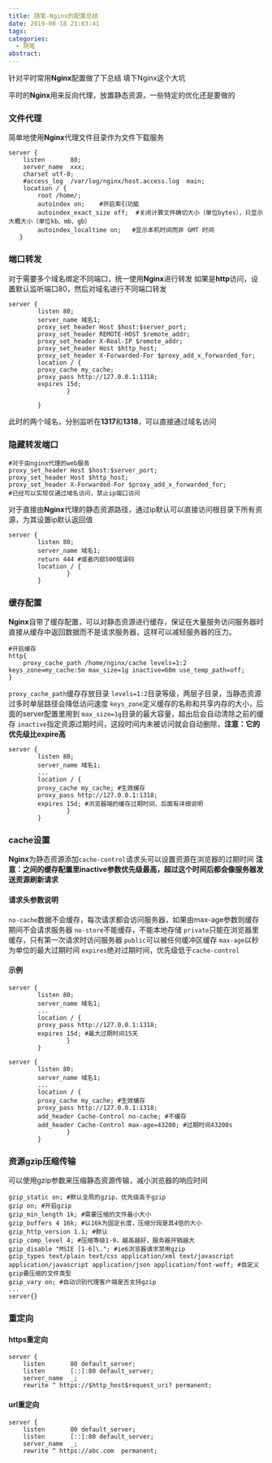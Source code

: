 ```yaml
---
title: 随笔-Nginx的配置总结
date: 2019-08-18 21:03:41
tags:
categories:
  - 随笔
abstract:
---
```


针对平时常用**Nginx**配置做了下总结
填下Nginx这个大坑

<!--more-->

平时的**Nginx**用来反向代理，放置静态资源，一些特定的优化还是要做的

### 文件代理

简单地使用**Nginx**代理文件目录作为文件下载服务

```nginx
server {
    listen       80;
    server_name  xxx;
    charset utf-8;
    #access_log  /var/log/nginx/host.access.log  main;
    location / {
        root /home/;
        autoindex on;    #开启索引功能
        autoindex_exact_size off;  #关闭计算文件确切大小（单位bytes），只显示大概大小（单位kb、mb、gb）
        autoindex_localtime on;   #显示本机时间而非 GMT 时间
   }
```



### 端口转发

对于需要多个域名绑定不同端口，统一使用**Nginx**进行转发
如果是**http**访问，设置默认监听端口80，然后对域名进行不同端口转发

```nginx
server {
        listen 80;
        server_name 域名1;
        proxy_set_header Host $host:$server_port;
        proxy_set_header REMOTE-HOST $remote_addr;
        proxy_set_header X-Real-IP $remote_addr;
        proxy_set_header Host $http_host;
        proxy_set_header X-Forwarded-For $proxy_add_x_forwarded_for;
        location / {
        proxy_cache my_cache;
        proxy_pass http://127.0.0.1:1318;
        expires 15d;
                }

        }
```

此时的两个域名，分别监听在**1317**和**1318**，可以直接通过域名访问



### 隐藏转发端口

```nginx
#对于由nginx代理的web服务
proxy_set_header Host $host:$server_port;
proxy_set_header Host $http_host;
proxy_set_header X-Forwarded-For $proxy_add_x_forwarded_for;
#已经可以实现仅通过域名访问，禁止ip端口访问
```

对于直接由**Nginx**代理的静态资源路径，通过ip默认可以直接访问根目录下所有资源，为其设置ip默认返回值

```nginx
server {
        listen 80;
        server_name 域名1;
	    return 444 #或者内部500错误码
        location / {
                }
        }
```



### 缓存配置

**Nginx**自带了缓存配置，可以对静态资源进行缓存，保证在大量服务访问服务器时直接从缓存中返回数据而不是请求服务器，这样可以减轻服务器的压力。

```nginx
#开启缓存
http{
    proxy_cache_path /home/nginx/cache levels=1:2 keys_zone=my_cache:5m max_size=1g inactive=60m use_temp_path=off;
}

```

`proxy_cache_path`缓存存放目录
`levels=1:2`目录等级，两层子目录，当静态资源过多时单层路径会降低访问速度
`keys_zone`定义缓存的名称和共享内存的大小，后面的server配置里用到
`max_size=1g`目录的最大容量，超出后会自动清除之前的缓存
`inactive`指定资源过期时间，这段时间内未被访问就会自动删除，**注意：它的优先级比expire高**

```nginx
server {
        listen 80;
        server_name 域名1;
        ...
        location / {
        proxy_cache my_cache; #生效缓存
        proxy_pass http://127.0.0.1:1318;
        expires 15d; #浏览器端的缓存过期时间，后面有详细说明
                }
        }
```



### cache设置

**Nginx**为静态资源添加`cache-control`请求头可以设置资源在浏览器的过期时间
**注意：之间的缓存配置里inactive参数优先级最高，超过这个时间后都会像服务器发送资源刷新请求**

#### 请求头参数说明

`no-cache`数据不会缓存，每次请求都会访问服务器，如果由max-age参数则缓存期间不会请求服务器
`no-store`不能缓存，不能本地存储
`private`只能在浏览器里缓存，只有第一次请求时访问服务器
`public`可以被任何缓冲区缓存
`max-age`以秒为单位的最大过期时间
`expires`绝对过期时间，优先级低于`cache-control`

#### 示例

```nginx
server {
        listen 80;
        server_name 域名1;
        ...
        location / {
        proxy_pass http://127.0.0.1:1318;
        expires 15d; #最大过期时间15天
                }
        }
```

```nginx
server {
        listen 80;
        server_name 域名1;
        ...
        location / {
        proxy_cache my_cache; #生效缓存
        proxy_pass http://127.0.0.1:1318;
        add_header Cache-Control no-cache; #不缓存
        add_header Cache-Control max-age=43200; #过期时间43200s     
                }
        }
```



### 资源gzip压缩传输

可以使用gzip参数来压缩静态资源传输，减小浏览器的响应时间

```nginx
gzip_static on; #默认全局的gzip，优先级高于gzip
gzip on; #开启gzip
gzip_min_length 1k; #需要压缩的文件最小大小
gzip_buffers 4 16k; #以16k为固定长度，压缩分段是其4倍的大小
gzip_http_version 1.1; #默认
gzip_comp_level 4; #压缩等级1-9，越高越好，服务器开销越大
gzip_disable "MSIE [1-6]\."; #ie6浏览器请求禁用gzip
gzip_types text/plain text/css application/xml text/javascript application/javascript application/json application/font-woff; #自定义gzip要压缩的文件类型
gzip_vary on; #自动识别代理客户端是否支持gzip
...
server{}
```



### 重定向

#### https重定向

```nginx
server {
	listen       80 default_server;
	listen       [::]:80 default_server;
	server_name  _;
	rewrite ^ https://$http_host$request_uri? permanent;
```

#### url重定向

```nginx
server {
	listen       80 default_server;
	listen       [::]:80 default_server;
	server_name  _;
	rewrite ^ https://abc.com  permanent;
```


